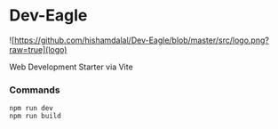 # Dev-Eagle
![https://github.com/hishamdalal/Dev-Eagle/blob/master/src/logo.png?raw=true](logo)

Web Development Starter via Vite

### Commands
```
npm run dev
npm run build
```



